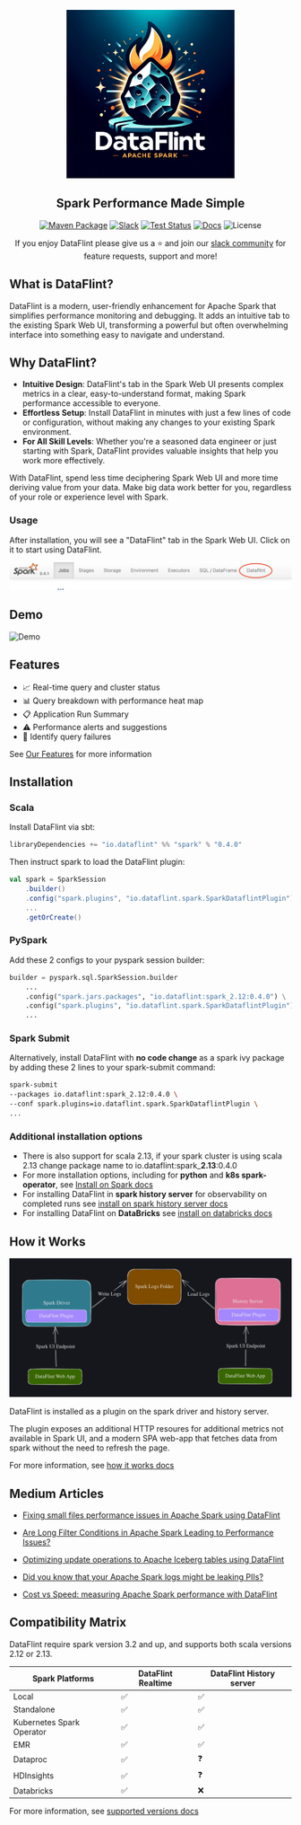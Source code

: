 <p align="center">
<img alt="Logo" src="documentation/resources/logo.png" height="300">
</p>

<h2 align="center">
 Spark Performance Made Simple
</h2>

<div align="center">

[![Maven Package](https://maven-badges.herokuapp.com/maven-central/io.dataflint/spark_2.12/badge.svg)](https://maven-badges.herokuapp.com/maven-central/io.dataflint/spark_2.12)
[![Slack](https://img.shields.io/badge/Slack-Join%20Us-purple)](https://join.slack.com/t/dataflint/shared_invite/zt-28sr3r3pf-Td_mLx~0Ss6D1t0EJb8CNA)
[![Test Status](https://github.com/dataflint/spark/actions/workflows/ci.yml/badge.svg)](https://github.com/your_username/your_repo/actions/workflows/tests.yml)
[![Docs](https://img.shields.io/badge/Docs-Read%20the%20Docs-blue)](https://dataflint.gitbook.io/dataflint-for-spark/)
![License](https://img.shields.io/badge/License-Apache%202.0-orange)

If you enjoy DataFlint please give us a ⭐️ and join our [slack community](https://join.slack.com/t/dataflint/shared_invite/zt-28sr3r3pf-Td_mLx~0Ss6D1t0EJb8CNA) for feature requests, support and more!

</div>

## What is DataFlint?

DataFlint is a modern, user-friendly enhancement for Apache Spark that simplifies performance monitoring and debugging. It adds an intuitive tab to the existing Spark Web UI, transforming a powerful but often overwhelming interface into something easy to navigate and understand.

## Why DataFlint?

- **Intuitive Design**: DataFlint's tab in the Spark Web UI presents complex metrics in a clear, easy-to-understand format, making Spark performance accessible to everyone.
- **Effortless Setup**: Install DataFlint in minutes with just a few lines of code or configuration, without making any changes to your existing Spark environment.
- **For All Skill Levels**: Whether you're a seasoned data engineer or just starting with Spark, DataFlint provides valuable insights that help you work more effectively.

With DataFlint, spend less time deciphering Spark Web UI and more time deriving value from your data. Make big data work better for you, regardless of your role or experience level with Spark.



### Usage

After installation, you will see a "DataFlint" tab in the Spark Web UI. Click on it to start using DataFlint.

<img alt="Logo" src="documentation/resources/usage.png">

## Demo

![Demo](documentation/resources/demo.gif)

## Features

- 📈 Real-time query and cluster status
- 📊 Query breakdown with performance heat map
- 📋 Application Run Summary
- ⚠️ Performance alerts and suggestions
- 👀 Identify query failures

See [Our Features](https://dataflint.gitbook.io/dataflint-for-spark/overview/our-features) for more information

## Installation

### Scala

Install DataFlint via sbt:
```sbt
libraryDependencies += "io.dataflint" %% "spark" % "0.4.0"
```

Then instruct spark to load the DataFlint plugin:
```scala
val spark = SparkSession
    .builder()
    .config("spark.plugins", "io.dataflint.spark.SparkDataflintPlugin")
    ...
    .getOrCreate()
```

### PySpark
Add these 2 configs to your pyspark session builder:

```python
builder = pyspark.sql.SparkSession.builder
    ...
    .config("spark.jars.packages", "io.dataflint:spark_2.12:0.4.0") \
    .config("spark.plugins", "io.dataflint.spark.SparkDataflintPlugin") \
    ...
```

### Spark Submit

Alternatively, install DataFlint with **no code change** as a spark ivy package by adding these 2 lines to your spark-submit command:

```bash
spark-submit
--packages io.dataflint:spark_2.12:0.4.0 \
--conf spark.plugins=io.dataflint.spark.SparkDataflintPlugin \
...
```

### Additional installation options

* There is also support for scala 2.13, if your spark cluster is using scala 2.13 change package name to io.dataflint:spark_**2.13**:0.4.0
* For more installation options, including for **python** and **k8s spark-operator**, see [Install on Spark docs](https://dataflint.gitbook.io/dataflint-for-spark/getting-started/install-on-spark)
* For installing DataFlint in **spark history server** for observability on completed runs see [install on spark history server docs](https://dataflint.gitbook.io/dataflint-for-spark/getting-started/install-on-spark-history-server)
* For installing DataFlint on **DataBricks** see [install on databricks docs](https://dataflint.gitbook.io/dataflint-for-spark/getting-started/install-on-databricks)

## How it Works

![How it Works](documentation/resources/howitworks.png)

DataFlint is installed as a plugin on the spark driver and history server.

The plugin exposes an additional HTTP resoures for additional metrics not available in Spark UI, and a modern SPA web-app that fetches data from spark without the need to refresh the page.

For more information, see [how it works docs](https://dataflint.gitbook.io/dataflint-for-spark/overview/how-it-works)

## Medium Articles

*  [Fixing small files performance issues in Apache Spark using DataFlint](https://medium.com/@menishmueli/fixing-small-files-performance-issues-in-apache-spark-using-dataflint-49ffe3eb755f)

*  [Are Long Filter Conditions in Apache Spark Leading to Performance Issues?](https://medium.com/@menishmueli/are-long-filter-conditions-in-apache-spark-leading-to-performance-issues-0b5bc6c0f94a)

*  [Optimizing update operations to Apache Iceberg tables using DataFlint](https://medium.com/dev-genius/optimizing-update-operations-to-apache-iceberg-tables-using-dataflint-e4e372e75b8a)

*  [Did you know that your Apache Spark logs might be leaking PIIs?](https://medium.com/system-weakness/did-you-know-that-your-apache-spark-logs-might-be-leaking-piis-06f2a0e8a82c)

*  [Cost vs Speed: measuring Apache Spark performance with DataFlint](https://medium.com/@menishmueli/cost-vs-speed-measuring-apache-spark-performance-with-dataflint-c5f909ebe229)


## Compatibility Matrix

DataFlint require spark version 3.2 and up, and supports both scala versions 2.12 or 2.13. 


| Spark Platforms           | DataFlint Realtime  | DataFlint History server |
|---------------------------|---------------------|--------------------------|
| Local                     |       ✅            |           ✅             |
| Standalone                |       ✅            |           ✅             |
| Kubernetes Spark Operator |       ✅            |           ✅             |
| EMR                       |       ✅            |           ✅             |
| Dataproc                  |       ✅            |           ❓             |
| HDInsights                |       ✅            |           ❓             |
| Databricks                |       ✅            |           ❌             |

For more information, see [supported versions docs](https://dataflint.gitbook.io/dataflint-for-spark/overview/supported-versions)
